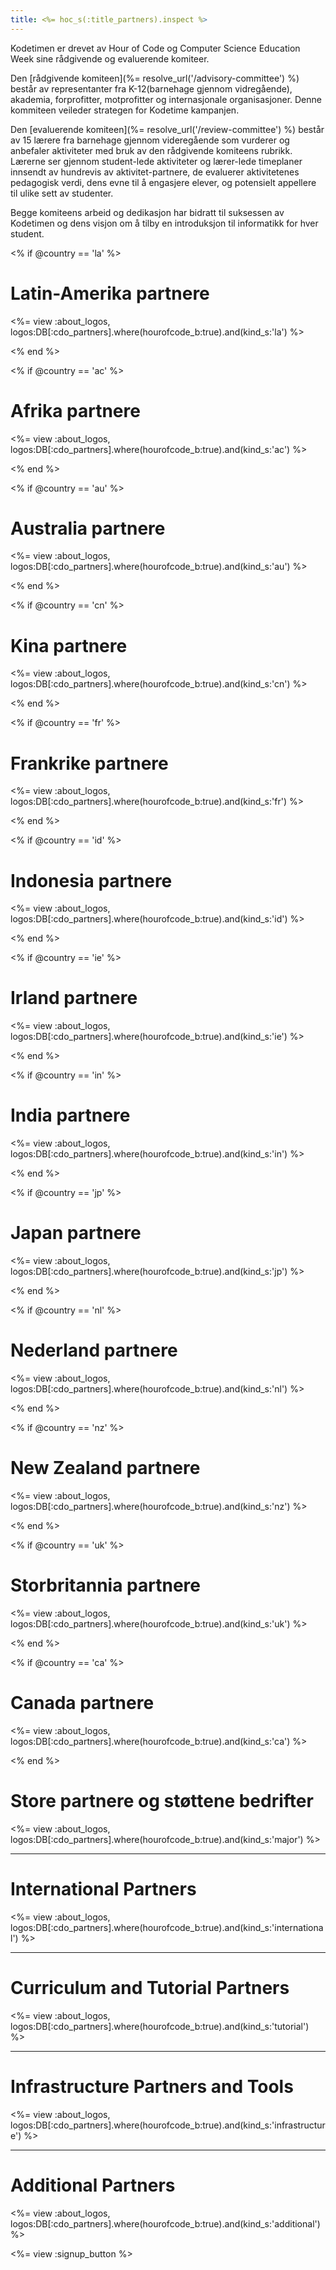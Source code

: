 ```yaml
---
title: <%= hoc_s(:title_partners).inspect %>
---
```

Kodetimen er drevet av Hour of Code og Computer Science Education Week sine rådgivende og evaluerende komiteer.

Den [rådgivende komiteen](%= resolve_url('/advisory-committee') %) består av representanter fra K-12(barnehage gjennom vidregående), akademia, forprofitter, motprofitter og internasjonale organisasjoner. Denne kommiteen veileder strategen for Kodetime kampanjen.

Den [evaluerende komiteen](%= resolve_url('/review-committee') %) består av 15 lærere fra barnehage gjennom videregående som vurderer og anbefaler aktiviteter med bruk av den rådgivende komiteens rubrikk. Lærerne ser gjennom student-lede aktiviteter og lærer-lede timeplaner innsendt av hundrevis av aktivitet-partnere, de evaluerer aktivitetenes pedagogisk verdi, dens evne til å engasjere elever, og potensielt appellere til ulike sett av studenter.

Begge komiteens arbeid og dedikasjon har bidratt til suksessen av Kodetimen og dens visjon om å tilby en introduksjon til informatikk for hver student.

<% if @country == 'la' %>

# Latin-Amerika partnere

<%= view :about_logos, logos:DB[:cdo_partners].where(hourofcode_b:true).and(kind_s:'la') %>

<% end %>

<% if @country == 'ac' %>

# Afrika partnere

<%= view :about_logos, logos:DB[:cdo_partners].where(hourofcode_b:true).and(kind_s:'ac') %>

<% end %>

<% if @country == 'au' %>

# Australia partnere

<%= view :about_logos, logos:DB[:cdo_partners].where(hourofcode_b:true).and(kind_s:'au') %>

<% end %>

<% if @country == 'cn' %>

# Kina partnere

<%= view :about_logos, logos:DB[:cdo_partners].where(hourofcode_b:true).and(kind_s:'cn') %>

<% end %>

<% if @country == 'fr' %>

# Frankrike partnere

<%= view :about_logos, logos:DB[:cdo_partners].where(hourofcode_b:true).and(kind_s:'fr') %>

<% end %>

<% if @country == 'id' %>

# Indonesia partnere

<%= view :about_logos, logos:DB[:cdo_partners].where(hourofcode_b:true).and(kind_s:'id') %>

<% end %>

<% if @country == 'ie' %>

# Irland partnere

<%= view :about_logos, logos:DB[:cdo_partners].where(hourofcode_b:true).and(kind_s:'ie') %>

<% end %>

<% if @country == 'in' %>

# India partnere

<%= view :about_logos, logos:DB[:cdo_partners].where(hourofcode_b:true).and(kind_s:'in') %>

<% end %>

<% if @country == 'jp' %>

# Japan partnere

<%= view :about_logos, logos:DB[:cdo_partners].where(hourofcode_b:true).and(kind_s:'jp') %>

<% end %>

<% if @country == 'nl' %>

# Nederland partnere

<%= view :about_logos, logos:DB[:cdo_partners].where(hourofcode_b:true).and(kind_s:'nl') %>

<% end %>

<% if @country == 'nz' %>

# New Zealand partnere

<%= view :about_logos, logos:DB[:cdo_partners].where(hourofcode_b:true).and(kind_s:'nz') %>

<% end %>

<% if @country == 'uk' %>

# Storbritannia partnere

<%= view :about_logos, logos:DB[:cdo_partners].where(hourofcode_b:true).and(kind_s:'uk') %>

<% end %>

<% if @country == 'ca' %>

# Canada partnere

<%= view :about_logos, logos:DB[:cdo_partners].where(hourofcode_b:true).and(kind_s:'ca') %>

<% end %>

# Store partnere og støttene bedrifter

<%= view :about_logos, logos:DB[:cdo_partners].where(hourofcode_b:true).and(kind_s:'major') %>

* * *

# International Partners

<%= view :about_logos, logos:DB[:cdo_partners].where(hourofcode_b:true).and(kind_s:'international') %>

* * *

# Curriculum and Tutorial Partners

<%= view :about_logos, logos:DB[:cdo_partners].where(hourofcode_b:true).and(kind_s:'tutorial') %>

* * *

# Infrastructure Partners and Tools

<%= view :about_logos, logos:DB[:cdo_partners].where(hourofcode_b:true).and(kind_s:'infrastructure') %>

* * *

# Additional Partners

<%= view :about_logos, logos:DB[:cdo_partners].where(hourofcode_b:true).and(kind_s:'additional') %>

<%= view :signup_button %>